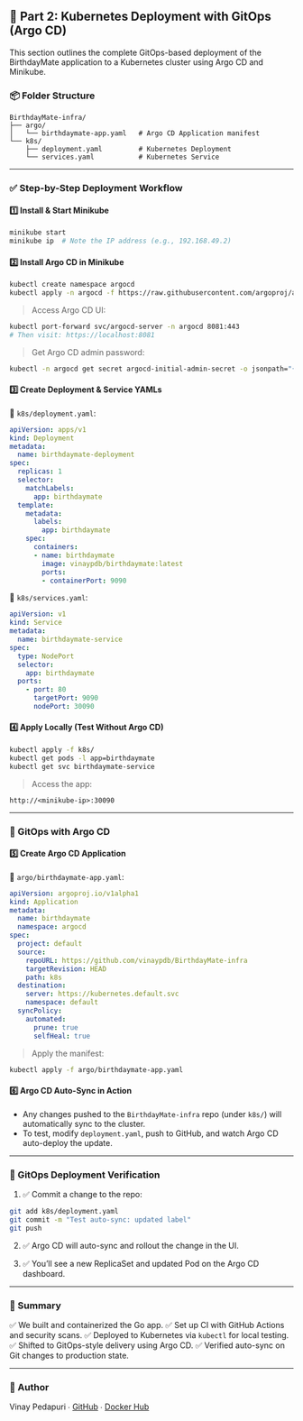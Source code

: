 ## 🚀 Part 2: Kubernetes Deployment with GitOps (Argo CD)

This section outlines the complete GitOps-based deployment of the BirthdayMate application to a Kubernetes cluster using Argo CD and Minikube.

### 📦 Folder Structure

```
BirthdayMate-infra/
├── argo/
│   └── birthdaymate-app.yaml   # Argo CD Application manifest
└── k8s/
    ├── deployment.yaml         # Kubernetes Deployment
    └── services.yaml           # Kubernetes Service
```

---

### ✅ Step-by-Step Deployment Workflow

#### 1️⃣ Install & Start Minikube

```bash
minikube start
minikube ip  # Note the IP address (e.g., 192.168.49.2)
```

#### 2️⃣ Install Argo CD in Minikube

```bash
kubectl create namespace argocd
kubectl apply -n argocd -f https://raw.githubusercontent.com/argoproj/argo-cd/stable/manifests/install.yaml
```

> Access Argo CD UI:

```bash
kubectl port-forward svc/argocd-server -n argocd 8081:443
# Then visit: https://localhost:8081
```

> Get Argo CD admin password:

```bash
kubectl -n argocd get secret argocd-initial-admin-secret -o jsonpath="{.data.password}" | base64 -d
```

#### 3️⃣ Create Deployment & Service YAMLs

📄 `k8s/deployment.yaml`:

```yaml
apiVersion: apps/v1
kind: Deployment
metadata:
  name: birthdaymate-deployment
spec:
  replicas: 1
  selector:
    matchLabels:
      app: birthdaymate
  template:
    metadata:
      labels:
        app: birthdaymate
    spec:
      containers:
      - name: birthdaymate
        image: vinaypdb/birthdaymate:latest
        ports:
        - containerPort: 9090
```

📄 `k8s/services.yaml`:

```yaml
apiVersion: v1
kind: Service
metadata:
  name: birthdaymate-service
spec:
  type: NodePort
  selector:
    app: birthdaymate
  ports:
    - port: 80
      targetPort: 9090
      nodePort: 30090
```

#### 4️⃣ Apply Locally (Test Without Argo CD)

```bash
kubectl apply -f k8s/
kubectl get pods -l app=birthdaymate
kubectl get svc birthdaymate-service
```

> Access the app:

```
http://<minikube-ip>:30090
```

---

### 🔁 GitOps with Argo CD

#### 5️⃣ Create Argo CD Application

📄 `argo/birthdaymate-app.yaml`:

```yaml
apiVersion: argoproj.io/v1alpha1
kind: Application
metadata:
  name: birthdaymate
  namespace: argocd
spec:
  project: default
  source:
    repoURL: https://github.com/vinaypdb/BirthdayMate-infra
    targetRevision: HEAD
    path: k8s
  destination:
    server: https://kubernetes.default.svc
    namespace: default
  syncPolicy:
    automated:
      prune: true
      selfHeal: true
```

> Apply the manifest:

```bash
kubectl apply -f argo/birthdaymate-app.yaml
```

#### 6️⃣ Argo CD Auto-Sync in Action

* Any changes pushed to the `BirthdayMate-infra` repo (under `k8s/`) will automatically sync to the cluster.
* To test, modify `deployment.yaml`, push to GitHub, and watch Argo CD auto-deploy the update.

---

### 🧪 GitOps Deployment Verification

1. ✅ Commit a change to the repo:

```bash
git add k8s/deployment.yaml
git commit -m "Test auto-sync: updated label"
git push
```

2. ✅ Argo CD will auto-sync and rollout the change in the UI.

3. ✅ You’ll see a new ReplicaSet and updated Pod on the Argo CD dashboard.

---

### 🎉 Summary

✅ We built and containerized the Go app.
✅ Set up CI with GitHub Actions and security scans.
✅ Deployed to Kubernetes via `kubectl` for local testing.
✅ Shifted to GitOps-style delivery using Argo CD.
✅ Verified auto-sync on Git changes to production state.

---

### 🙌 Author

Vinay Pedapuri ∙ [GitHub](https://github.com/vinaypdb) ∙ [Docker Hub](https://hub.docker.com/u/vinaypdb)

